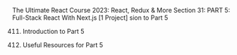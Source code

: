 The Ultimate React Course 2023: React, Redux & More
Section 31: PART 5: Full-Stack React With Next.js [1 Project]
sion to Part 5

411. Introduction to Part 5

412. Useful Resources for Part 5
